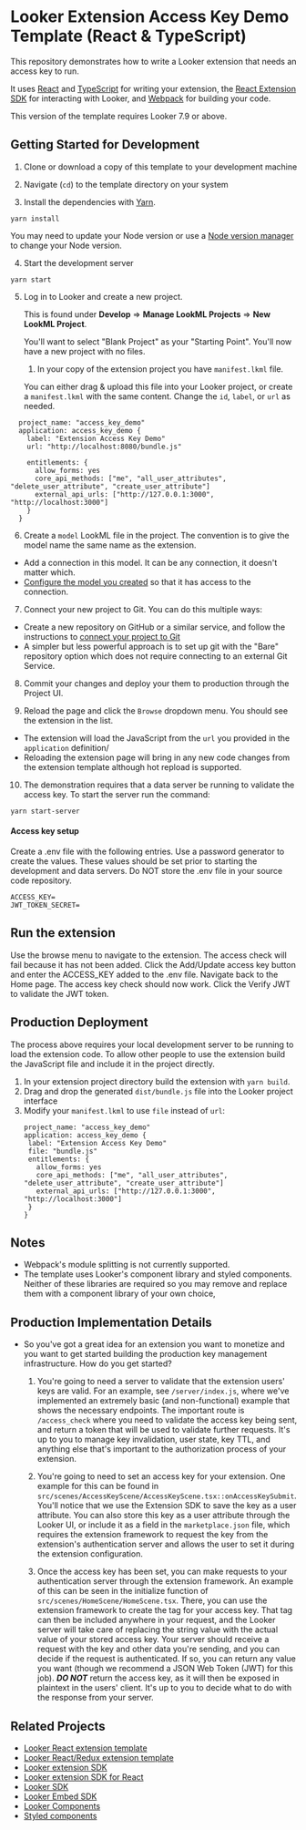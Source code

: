 # Looker Extension Access Key Demo Template (React & TypeScript)

This repository demonstrates how to write a Looker extension that needs an access key to run.

It uses [React](https://reactjs.org/) and [TypeScript](https://www.typescriptlang.org/) for writing your extension, the [React Extension SDK](https://github.com/looker-open-source/extension-sdk-react) for interacting with Looker, and [Webpack](https://webpack.js.org/) for building your code.

This version of the template requires Looker 7.9 or above.

## Getting Started for Development

1. Clone or download a copy of this template to your development machine

2. Navigate (`cd`) to the template directory on your system

3. Install the dependencies with [Yarn](https://yarnpkg.com/).

```
yarn install
```

You may need to update your Node version or use a [Node version manager](https://github.com/nvm-sh/nvm) to change your Node version.

4. Start the development server

```
yarn start
```

5. Log in to Looker and create a new project.

   This is found under **Develop** => **Manage LookML Projects** => **New LookML Project**.

   You'll want to select "Blank Project" as your "Starting Point". You'll now have a new project with no files.

   1. In your copy of the extension project you have `manifest.lkml` file.

   You can either drag & upload this file into your Looker project, or create a `manifest.lkml` with the same content. Change the `id`, `label`, or `url` as needed.

```
  project_name: "access_key_demo"
  application: access_key_demo {
    label: "Extension Access Key Demo"
    url: "http://localhost:8080/bundle.js"

    entitlements: {
      allow_forms: yes
      core_api_methods: ["me", "all_user_attributes", "delete_user_attribute", "create_user_attribute"]
      external_api_urls: ["http://127.0.0.1:3000", "http://localhost:3000"]
    }
  }
```

6. Create a `model` LookML file in the project. The convention is to give the model name the same name as the extension.

- Add a connection in this model. It can be any connection, it doesn't matter which.
- [Configure the model you created](https://docs.looker.com/data-modeling/getting-started/create-projects#configuring_a_model) so that it has access to the connection.

7. Connect your new project to Git. You can do this multiple ways:

- Create a new repository on GitHub or a similar service, and follow the instructions to [connect your project to Git](https://docs.looker.com/data-modeling/getting-started/setting-up-git-connection)
- A simpler but less powerful approach is to set up git with the "Bare" repository option which does not require connecting to an external Git Service.

8. Commit your changes and deploy your them to production through the Project UI.

9. Reload the page and click the `Browse` dropdown menu. You should see the extension in the list.

- The extension will load the JavaScript from the `url` you provided in the `application` definition/
- Reloading the extension page will bring in any new code changes from the extension template although hot repload is supported.

10. The demonstration requires that a data server be running to validate the access key. To start the server run the command:

```
yarn start-server
```

#### Access key setup

Create a .env file with the following entries. Use a password generator to create the values. These values should be set prior to starting the development and data servers. Do NOT store the .env file in your source code repository.

```
ACCESS_KEY=
JWT_TOKEN_SECRET=
```

## Run the extension

Use the browse menu to navigate to the extension. The access check will fail because it has not been added. Click the Add/Update access key button and enter the ACCESS_KEY added to the .env file. Navigate back to the Home page. The access key check should now work. Click the Verify JWT to validate the JWT token.

## Production Deployment

The process above requires your local development server to be running to load the extension code. To allow other people to use the extension build the JavaScript file and include it in the project directly.

1. In your extension project directory build the extension with `yarn build`.
2. Drag and drop the generated `dist/bundle.js` file into the Looker project interface
3. Modify your `manifest.lkml` to use `file` instead of `url`:
   ```
   project_name: "access_key_demo"
   application: access_key_demo {
    label: "Extension Access Key Demo"
    file: "bundle.js"
    entitlements: {
      allow_forms: yes
      core_api_methods: ["me", "all_user_attributes", "delete_user_attribute", "create_user_attribute"]
      external_api_urls: ["http://127.0.0.1:3000", "http://localhost:3000"]
    }
   }
   ```

## Notes

- Webpack's module splitting is not currently supported.
- The template uses Looker's component library and styled components. Neither of these libraries are required so you may remove and replace them with a component library of your own choice,

## Production Implementation Details
- So you've got a great idea for an extension you want to monetize and you want to get started building the production key management infrastructure. How do you get started?
  1. You're going to need a server to validate that the extension users' keys are valid. For an example, see `/server/index.js`, where we've implemented an extremely basic (and non-functional) example that shows the necessary endpoints. The important route is `/access_check` where you need to validate the access key being sent, and return a token that will be used to validate further requests. It's up to you to manage key invalidation, user state, key TTL, and anything else that's important to the authorization process of your extension.

  2. You're going to need to set an access key for your extension. One example for this can be found in `src/scenes/AccessKeyScene/AccessKeyScene.tsx::onAccessKeySubmit`. You'll notice that we use the Extension SDK to save the key as a user attribute. You can also store this key as a user attribute through the Looker UI, or include it as a field in the `marketplace.json` file, which requires the extension framework to request the key from the extension's authentication server and allows the user to set it during the extension configuration.

  3. Once the access key has been set, you can make requests to your authentication server through the extension framework. An example of this can be seen in the initialize function of `src/scenes/HomeScene/HomeScene.tsx`. There, you can use the extension framework to create the tag for your access key. That tag can then be included anywhere in your request, and the Looker server will take care of replacing the string value with the actual value of your stored access key. Your server should receive a request with the key and other data you're sending, and you can decide if the request is authenticated. If so, you can return any value you want (though we recommend a JSON Web Token (JWT) for this job). **_DO NOT_** return the access key, as it will then be exposed in plaintext in the users' client. It's up to you to decide what to do with the response from your server. 


## Related Projects

- [Looker React extension template](https://github.com/looker-open-source/extension-template-react)
- [Looker React/Redux extension template ](https://github.com/looker-open-source/extension-template-redux)
- [Looker extension SDK](https://www.npmjs.com/package/@looker/extension-sdk)
- [Looker extension SDK for React](https://www.npmjs.com/package/@looker/extension-sdk-react)
- [Looker SDK](https://www.npmjs.com/package/@looker/sdk)
- [Looker Embed SDK](https://github.com/looker-open-source/embed-sdk)
- [Looker Components](https://components.looker.com/)
- [Styled components](https://www.styled-components.com/docs)
